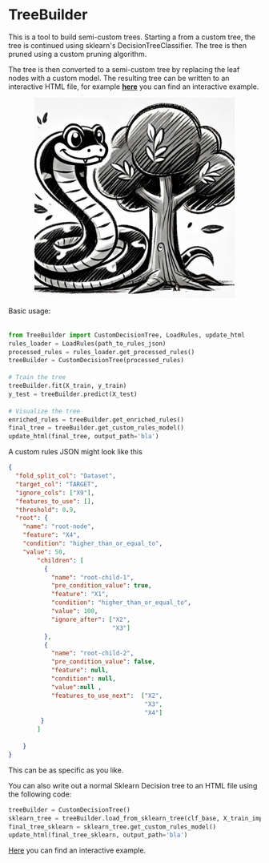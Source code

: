 # TreeBuilder

This is a tool to build semi-custom trees. Starting a from a custom tree, the tree is continued using sklearn's DecisionTreeClassifier. The tree is then pruned using a custom pruning algorithm. 

The tree is then converted to a semi-custom tree by replacing the leaf nodes with a custom model. The resulting tree can be written to an interactive HTML file, for example [**here**](https://rawcdn.githack.com/UPOD-datascience/TreeBuilder/54202eb691e52bc5dd531c41b0dab0014ab7b7b5/artifacts/tree_Fold0_0.html) you can find an interactive example.


<div align="center">
  <img src="images/TreeBuilder.webp" alt="TreeBuilder" width="400px">
</div>

Basic usage:


```python

from TreeBuilder import CustomDecisionTree, LoadRules, update_html
rules_loader = LoadRules(path_to_rules_json)
processed_rules = rules_loader.get_processed_rules()
treeBuilder = CustomDecisionTree(processed_rules)

# Train the tree
treeBuilder.fit(X_train, y_train)
y_test = treeBuilder.predict(X_test)

# Visualize the tree
enriched_rules = treeBuilder.get_enriched_rules()
final_tree = treeBuilder.get_custom_rules_model()
update_html(final_tree, output_path='bla')
```

A custom rules JSON might look like this
```json
{
  "fold_split_col": "Dataset",
  "target_col": "TARGET",
  "ignore_cols": ["X9"],
  "features_to_use": [],
  "threshold": 0.9,
  "root": {
    "name": "root-node",
    "feature": "X4",
    "condition": "higher_than_or_equal_to",
    "value": 50,                                    
        "children": [
          {
            "name": "root-child-1",
            "pre_condition_value": true,
            "feature": "X1",
            "condition": "higher_than_or_equal_to",
            "value": 100,
            "ignore_after": ["X2",
                             "X3"]
          },
          {
            "name": "root-child-2",
            "pre_condition_value": false,
            "feature": null,
            "condition": null,
            "value":null ,
            "features_to_use_next":  ["X2",
                                      "X3",
                                      "X4"]
         }
        ]

    }
}      
```

This can be as specific as you like.

You can also write out a normal Sklearn Decision tree to an HTML file using the following code:

```python
treeBuilder = CustomDecisionTree()
sklearn_tree = treeBuilder.load_from_sklearn_tree(clf_base, X_train_imputed, y_train_encoded)
final_tree_sklearn = sklearn_tree.get_custom_rules_model()
update_html(final_tree_sklearn, output_path='bla')
```

[Here](https://rawcdn.githack.com/UPOD-datascience/TreeBuilder/54202eb691e52bc5dd531c41b0dab0014ab7b7b5/artifacts/tree_Fold0_0.html) you can find an interactive example.
